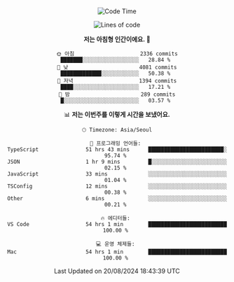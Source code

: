 <div align="center">

<br />

 <!--START_SECTION:waka-->
![Code Time](http://img.shields.io/badge/Code%20Time-3%2C003%20hrs%2058%20mins-blue)

![Lines of code](https://img.shields.io/badge/%EC%A0%80%EB%8A%94%20%EC%97%AC%ED%83%9C%EA%B9%8C%EC%A7%80%20-4.1%20million%20%EC%A4%84%EC%9D%98%20%EC%BD%94%EB%93%9C%EB%A5%BC%20%EC%9E%91%EC%84%B1%ED%96%88%EC%96%B4%EC%9A%94.-blue)

**저는 아침형 인간이에요. 🐤** 

```text
🌞 아침                     2336 commits        ███████░░░░░░░░░░░░░░░░░░   28.84 % 
🌆 낮　                     4081 commits        █████████████░░░░░░░░░░░░   50.38 % 
🌃 저녁                     1394 commits        ████░░░░░░░░░░░░░░░░░░░░░   17.21 % 
🌙 밤　                     289 commits         █░░░░░░░░░░░░░░░░░░░░░░░░   03.57 % 
```


📊 **저는 이번주를 이렇게 시간을 보냈어요.** 

```text
🕑︎ Timezone: Asia/Seoul

💬 프로그래밍 언어들: 
TypeScript               51 hrs 43 mins      ████████████████████████░   95.74 % 
JSON                     1 hr 9 mins         █░░░░░░░░░░░░░░░░░░░░░░░░   02.15 % 
JavaScript               33 mins             ░░░░░░░░░░░░░░░░░░░░░░░░░   01.04 % 
TSConfig                 12 mins             ░░░░░░░░░░░░░░░░░░░░░░░░░   00.38 % 
Other                    6 mins              ░░░░░░░░░░░░░░░░░░░░░░░░░   00.21 % 

🔥 에디터들: 
VS Code                  54 hrs 1 min        █████████████████████████   100.00 % 

💻 운영 체제들: 
Mac                      54 hrs 1 min        █████████████████████████   100.00 % 
```


 Last Updated on 20/08/2024 18:43:39 UTC
<!--END_SECTION:waka-->

</div>
